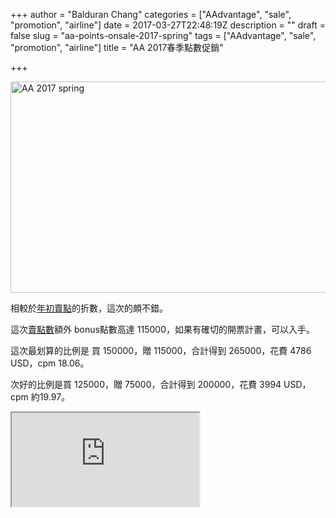 +++
author = "Balduran Chang"
categories = ["AAdvantage", "sale", "promotion", "airline"]
date = 2017-03-27T22:48:19Z
description = ""
draft = false
slug = "aa-points-onsale-2017-spring"
tags = ["AAdvantage", "sale", "promotion", "airline"]
title = "AA 2017春季點數促銷"

+++


<a data-flickr-embed="true"  href="https://www.flickr.com/photos/balduran/32852637814/in/dateposted/" title="AA 2017 spring"><img src="https://c1.staticflickr.com/3/2822/32852637814_d2f03c028b_z.jpg" width="640" height="338" alt="AA 2017 spring"></a><script async src="//embedr.flickr.com/assets/client-code.js" charset="utf-8"></script>

相較於[年初賣點](/2017/01/30/aa-points-onsale-2017-jan/)的折數，這次的頗不錯。

這次[賣點數](https://buymiles.americanairlines.com/en/buygift?c=AAC_ASPOT_EN,US_BUY)額外 bonus點數高達 115000，如果有確切的開票計畫，可以入手。

這次最划算的比例是 買 150000，贈 115000，合計得到 265000，花費 4786 USD，cpm 18.06。

次好的比例是買 125000，贈 75000，合計得到 200000，花費 3994 USD，cpm 約19.97。

<iframe src="https://docs.google.com/spreadsheets/d/1tewZXaK3RxAT_yWX0Brt6XXgirix6_m-Dn-R1-xH24o/pubhtml?widget=true&amp;headers=false"></iframe>

